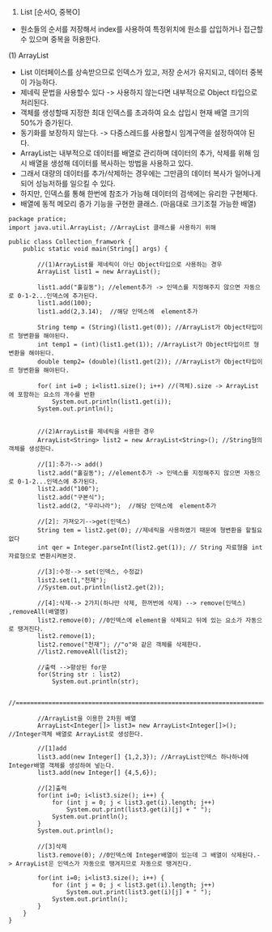 1) List  [순서O, 중복O]
- 원소들의 순서를 저장해서 index를 사용하여 특정위치에 원소를 삽입하거나 접근할 수 있으며 중복을 허용한다.

(1) ArrayList
- List 이터페이스를 상속받으므로 인덱스가 있고, 저장 순서가 유지되고, 데이터 중복이 가능하다.
- 제네릭 문법을 사용할수 있다 -> 사용하지 않는다면 내부적으로 Object 타입으로 처리된다.
- 객체를 생성할때 지정한 최대 인덱스를 초과하여 요소 삽입시 현재 배열 크기의 50%가 증가된다.
- 동기화를 보장하지 않는다. -> 다중스레드를 사용할시 임계구역을 설정하여야 된다.
- ArrayList는 내부적으로 데이터를 배열로 관리하며 데이터의 추가, 삭제를 위해 임시 배열을 생성해 데이터를 복사하는 방법을 사용하고 있다.
- 그래서 대량의 데이터를 추가/삭제하는 경우에는 그만큼의 데이터 복사가 일어나게 되어 성능저하를 일으킬 수 있다.
- 하지만, 인덱스를 통해 한번에 참조가 가능해 데이터의 검색에는 유리한 구현체다.
- 배열에 동적 메모리 증가 기능을 구현한 클래스. (마음대로 크기조절 가능한 배열)

```
package pratice;
import java.util.ArrayList; //ArrayList 클래스를 사용하기 위해

public class Collection_framwork {
    public static void main(String[] args) {

        //(1)ArrayList를 제네릭이 아닌 Object타입으로 사용하는 경우
        ArrayList list1 = new ArrayList();

        list1.add("홀길동"); //element추가 -> 인덱스를 지정해주지 않으면 자동으로 0-1-2...인덱스에 추가된다.
        list1.add(100);
        list1.add(2,3.14);  //해당 인덱스에  element추가

        String temp = (String)(list1.get(0)); //ArrayList가 Object타입이르 형변환을 해야된다.
        int temp1 = (int)(list1.get(1)); //ArrayList가 Object타입이르 형변환을 해야된다.
        double temp2= (double)(list1.get(2)); //ArrayList가 Object타입이르 형변환을 해야된다.

        for( int i=0 ; i<list1.size(); i++) //(객체).size -> ArrayList에 포함하는 요소의 개수를 반환
            System.out.println(list1.get(i));
        System.out.println();


        //(2)ArrayList를 제네릭을 사용한 경우
        ArrayList<String> list2 = new ArrayList<String>(); //String형의 객체를 생성한다.

        //[1]:추가--> add()
        list2.add("홀길동"); //element추가 -> 인덱스를 지정해주지 않으면 자동으로 0-1-2...인덱스에 추가된다.
        list2.add("100");
        list2.add("구본식");
        list2.add(2, "우리나라");  //해당 인덱스에  element추가

        //[2]: 가져오기-->get(인덱스)
        String tem = list2.get(0); //제네릭을 사용하였기 때문에 형변환을 할필요없다
        int qer = Integer.parseInt(list2.get(1)); // String 자료형을 int자료형으로 변환시켜본것.

        //[3]:수정--> set(인덱스, 수정값)
        list2.set(1,"천재");
        //System.out.println(list2.get(2));

        //[4]:삭제--> 2가지(하나만 삭제, 한꺼번에 삭제) --> remove(인덱스) ,removeAll(배열명)
        list2.remove(0); //0인덱스에 element을 삭제되고 뒤에 있는 요소가 자동으로 땡겨진다.
        list2.remove(1);
        list2.remove("천재"); //"o"와 같은 객체를 삭제한다.
        //list2.removeAll(list2);

        //출력 -->향상된 for문
        for(String str : list2)
            System.out.println(str);
        
        //============================================================================================

        //ArrayList을 이용한 2차원 배열
        ArrayList<Integer[]> list3= new ArrayList<Integer[]>(); //Integer객체 배열로 ArrayList로 생성한다.

        //[1]add
        list3.add(new Integer[] {1,2,3}); //ArrayList인덱스 하나하나에 Integer배열 객체를 생성하여 넣는다.
        list3.add(new Integer[] {4,5,6});

        //[2]출력
        for(int i=0; i<list3.size(); i++) {
            for (int j = 0; j < list3.get(i).length; j++)
                System.out.print(list3.get(i)[j] + " ");
            System.out.println();
        }
        System.out.println();

        //[3]삭제
        list3.remove(0); //0인덱스에 Integer배열이 있는데 그 배열이 삭제된다.-> ArrayList은 인덱스가 자동으로 땡겨지므로 자동으로 땡겨진다.

        for(int i=0; i<list3.size(); i++) {
            for (int j = 0; j < list3.get(i).length; j++)
                System.out.print(list3.get(i)[j] + " ");
            System.out.println();
        }
    }
}
```





